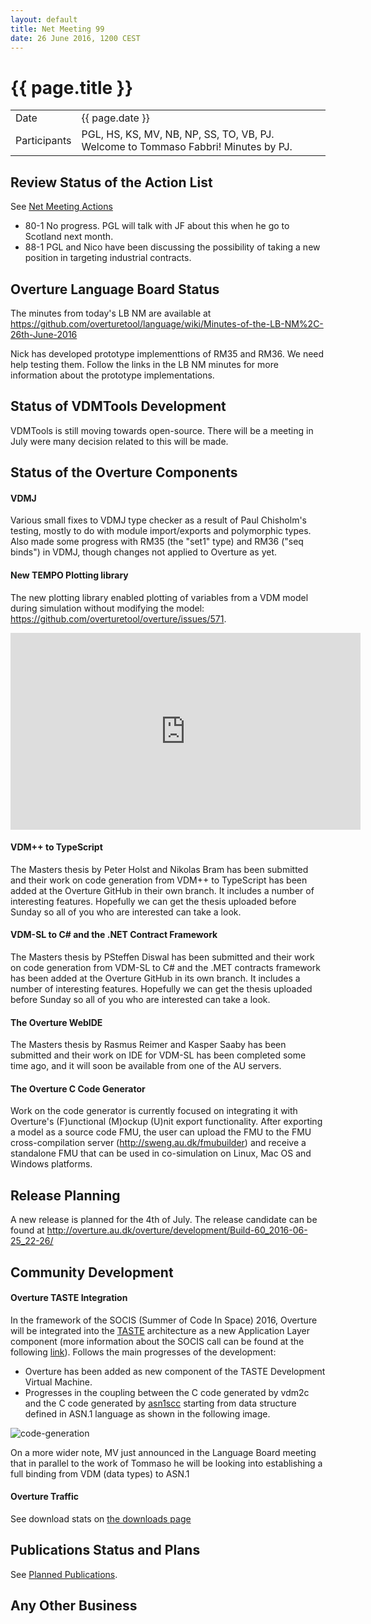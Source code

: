 ```yaml
---
layout: default
title: Net Meeting 99
date: 26 June 2016, 1200 CEST
---
```


<script src="http://code.jquery.com/jquery-1.11.1.min.js">
</script>
<script src="/javascripts/edit.js"></script>
<script>setEditButonNm();</script>

# {{ page.title }}

|||
|---|---|
| Date | {{ page.date }} |
| Participants | PGL, HS, KS, MV, NB, NP, SS, TO, VB, PJ. Welcome to Tommaso Fabbri!  Minutes by PJ. |


## Review Status of the Action List

See [Net Meeting Actions](https://github.com/overturetool/overturetool.github.io/issues?q=is%3Aopen+is%3Aissue+label%3A%22action+net-meeting%22)

* 80-1 No progress. PGL will talk with JF about this when he go to Scotland next month.
* 88-1 PGL and Nico have been discussing the possibility of taking a new position in targeting industrial contracts.


## Overture Language Board Status

The minutes from today's LB NM are available at https://github.com/overturetool/language/wiki/Minutes-of-the-LB-NM%2C-26th-June-2016

Nick has developed prototype implementtions of RM35 and RM36. We need help testing them. Follow the links in the LB NM minutes for more information about the prototype implementations.


## Status of VDMTools Development

VDMTools is still moving towards open-source. There will be a meeting in July were many decision related to this will be made.


##  Status of the Overture Components

#### VDMJ

Various small fixes to VDMJ type checker as a result of Paul Chisholm's testing, mostly to do with module import/exports and polymorphic types. Also made some progress with RM35 (the "set1" type) and RM36 ("seq binds") in VDMJ, though changes not applied to Overture as yet.

#### New TEMPO Plotting library

The new plotting library enabled plotting of variables from a VDM model during simulation without modifying the model: 
https://github.com/overturetool/overture/issues/571.

<iframe width="560" height="315" src="https://www.youtube.com/embed/K7qZr5HCY7g" frameborder="0" allowfullscreen></iframe>

#### VDM++ to TypeScript

The Masters thesis by Peter Holst and Nikolas Bram has been submitted and their work on code generation from VDM++ to TypeScript has been added at the Overture GitHub in their own branch. It includes a number of interesting features. Hopefully we can get the thesis uploaded before Sunday so all of you who are interested can take a look.

#### VDM-SL to C# and the .NET Contract Framework

The Masters thesis by PSteffen Diswal has been submitted and their work on code generation from VDM-SL to C# and the .MET contracts framework has been added at the Overture GitHub in its own branch. It includes a number of interesting features. Hopefully we can get the thesis uploaded before Sunday so all of you who are interested can take a look.

#### The Overture WebIDE

The Masters thesis by Rasmus Reimer and Kasper Saaby has been submitted and their work on IDE for VDM-SL has been completed some time ago, and it will soon be available from one of the AU servers.

#### The Overture C Code Generator

Work on the code generator is currently focused on integrating it with Overture's (F)unctional (M)ockup (U)nit export functionality.  After exporting a model as a source code FMU, the user can upload the FMU to the FMU cross-compilation server (http://sweng.au.dk/fmubuilder) and receive a standalone FMU that can be used in co-simulation on Linux, Mac OS and Windows platforms.

##  Release Planning

A new release is planned for the 4th of July. The release candidate can be found at http://overture.au.dk/overture/development/Build-60_2016-06-25_22-26/ 

##  Community Development

#### Overture TASTE Integration

In the framework of the SOCIS (Summer of Code In Space) 2016, Overture will be integrated into the [TASTE](http://taste.tuxfamily.org/) architecture as a new Application Layer component (more information about the SOCIS call can be found at the following [link](https://github.com/overturetool/overturetool.github.io/blob/master/socis.md)). Follows the main progresses of the development:

- Overture has been added as new component of the TASTE Development Virtual Machine.
- Progresses in the coupling between the C code generated by vdm2c and the C code generated by [asn1scc](https://github.com/ttsiodras/asn1scc) starting from data structure defined in ASN.1 language as shown in the following image.

![code-generation](https://raw.githubusercontent.com/tfabbri/miscellaneous/master/code-generation-comparison.jpg)

On a more wider note, MV just announced in the Language Board meeting that in parallel to the work of Tommaso he will be looking into establishing a full binding from VDM (data types) to ASN.1

#### Overture Traffic

See download stats on [the downloads page](http://overturetool.org/download/)

##  Publications Status and Plans

See [Planned Publications](http://overturetool.org/publications/PlannedPublications.html).


##  Any Other Business

<div id="edit_page_div"></div>

